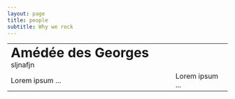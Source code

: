 ```yaml
---
layout: page
title: people
subtitle: Why we rock 
---
```



<table border="0">
 <tr>
    <td><b style="font-size:30px">Amédée des Georges</b> sljnafjn</td>
    
 </tr>
 <tr>
    <td>Lorem ipsum ...</td>
    <td>Lorem ipsum ...</td>
 </tr>
</table>
